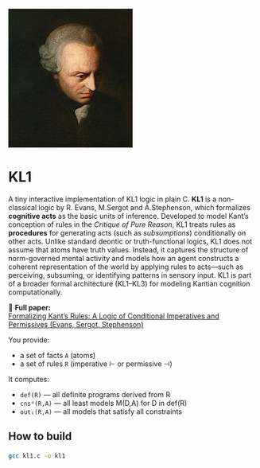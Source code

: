 ![KL1 Logic](./1.jpg)

# KL1

A tiny interactive implementation of KL1 logic in plain C.
**KL1** is a non-classical logic by R. Evans, M.Sergot and A.Stephenson, which formalizes **cognitive acts** as the basic units of inference. Developed to model Kant’s conception of rules in the *Critique of Pure Reason*, KL1 treats rules as **procedures** for generating acts (such as *subsumptions*) conditionally on other acts.
Unlike standard deontic or truth-functional logics, KL1 does not assume that atoms have truth values. Instead, it captures the structure of norm-governed mental activity and models how an agent constructs a coherent representation of the world by applying rules to acts—such as perceiving, subsuming, or identifying patterns in sensory input.
KL1 is part of a broader formal architecture (KL1–KL3) for modeling Kantian cognition computationally.

📄 **Full paper:**  
[Formalizing Kant’s Rules: A Logic of Conditional Imperatives and Permissives (Evans, Sergot, Stephenson)](https://link.springer.com/article/10.1007/s10992-019-09531-x)

You provide:
- a set of facts `A` (atoms)
- a set of rules `R` (imperative ⊢ or permissive ⊣)

It computes:
- `def(R)` — all definite programs derived from R
- `cnsᵈ(R,A)` — all least models M(D,A) for D in def(R)
- `out₁(R,A)` — all models that satisfy all constraints

## How to build

```sh
gcc kl1.c -o kl1
